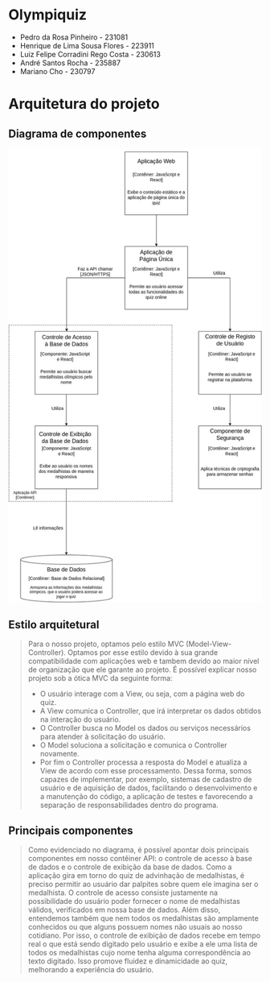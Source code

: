 # Olympiquiz
- Pedro da Rosa Pinheiro - 231081
- Henrique de Lima Sousa Flores - 223911
- Luiz Felipe Corradini Rego Costa - 230613
- André Santos Rocha - 235887
- Mariano Cho - 230797

# Arquitetura do projeto

## Diagrama de componentes
<img src="./assets-md/diagrama.jpg" width="auto" height="auto">

## Estilo arquitetural
> Para o nosso projeto, optamos pelo estilo MVC (Model-View-Controller). Optamos por esse estilo devido à sua grande compatibilidade com aplicações web e tambem devido ao maior nível de organização que ele garante ao projeto.
> É possível explicar nosso projeto sob a ótica MVC da seguinte forma:
> * O usuário interage com a View, ou seja, com a página web do quiz.
> * A View comunica o Controller, que irá interpretar os dados obtidos na interação do usuário.
> * O Controller busca no Model os dados ou serviços necessários para atender à solicitação do usuário. 
> * O Model soluciona a solicitação e comunica o Controller novamente.
> * Por fim o Controller processa a resposta do Model e atualiza a View de acordo com esse processamento.
> Dessa forma, somos capazes de implementar, por exemplo, sistemas de cadastro de usuário e de aquisição de dados, facilitando o desenvolvimento e a manutenção do código, a aplicação de testes e favorecendo a separação de responsabilidades dentro do programa.
## Principais componentes
> Como evidenciado no diagrama, é possível apontar dois principais componentes em nosso contêiner API: o controle de acesso à base de dados e o controle de exibição da base de dados.
> Como a aplicação gira em torno do quiz de advinhação de medalhistas, é preciso permitir ao usuário dar palpites sobre quem ele imagina ser o medalhista. O controle de acesso consiste justamente na possibilidade do usuário poder fornecer o nome de medalhistas válidos, verificados em nossa base de dados.
> Além disso, entendemos também que nem todos os medalhistas são amplamente conhecidos ou que alguns possuem nomes não usuais ao nosso cotidiano. Por isso, o controle de exibição de dados recebe em tempo real o que está sendo digitado pelo usuário e exibe a ele uma lista de todos os medalhistas cujo nome tenha alguma correspondência ao texto digitado. Isso promove fluidez e dinamicidade ao quiz, melhorando a experiência do usuário.   
